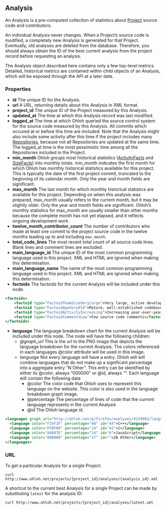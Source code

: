 ## Analysis

An Analysis is a pre-computed collection of statistics about [Project](/reference/project.md) source code and contributors.

An individual Analysis never changes. When a Project’s source code is modified, a completely new Analysis is generated for that Project. Eventually, old analyses are deleted from the database. Therefore, you should always obtain the ID of the best current analysis from the project record before requesting an analysis.

The Analysis object described here contains only a few top-level metrics. Detailed, historical metrics are contained within child objects of an Analysis, which will be exposed through the API at a later date.

### Properties

+ __id__
    The unique ID for the Analysis.
+ __url__
    A URL, returning details about this Analysis in XML format.    
+ __project_id__
    The unique ID of the Project measured by this Analysis.
+ __updated_at__
    The time at which this Analysis record was last modified.
+ __logged_at__
    The time at which Ohloh queried the source control system for the source code measured by this Analysis. All commits which occured at or before this time are included. Note that the Analysis might also include some activity after this time if the project includes many [Repositories](/reference/repository.md), because not all Repositories are updated at the same time. The logged_at time is the most pessimistic time among all the Repositories included in the Project.
+ __min_month__
    Ohloh groups most historical statistics ([ActivityFacts](/reference/activity_fact.md) and [SizeFacts](/reference/size_fact.md)) into monthly totals. min_month indicates the first month for which Ohloh has monthly historical statistics available for this project. This is typically the date of the first project commit, truncated to the beginning of its calendar month. Only the year and month fields are significant.
+ __max_month__
    The last month for which monthly historical statistics are available for this project. Depending on when this analysis was prepared, max_month usually refers to the current month, but it may be slightly older. Only the year and month fields are significant. Ohloh’s monthly statistics for max_month are usually smaller than other months because the complete month has not yet elapsed, and it reflects ongoing development work.
+ __twelve_month_contributor_count__
    The number of contributors who made at least one commit to the project source code in the twelve months leading up to and including `max_month`.
+ __total_code_lines__
    The most recent total count of all source code lines. Blank lines and comment lines are excluded.
+ __main_language_id__
    The unique ID of the most common programming language used in this project. XML and HTML are ignored when making this determination.
+ __main_language_name__
    The name of the most common programming language used in this project. XML and HTML are ignored when making this determination.
+ __factoids__
    The factoids for the current Analysis will be included under this node.

```xml
<factoids>
    <factoid type="FactoidTeamSizeVeryLarge">Very large, active development team</factoid>
    <factoid type="FactoidAgeVeryOld">Mature, well-established codebase</factoid>
    <factoid type="FactoidActivityIncreasing">Increasing year-over-year development activity</factoid>
    <factoid type="FactoidCommentsLow">Few source code comments</factoid>
</factoids>
```

+ __language__
    The language breakdown chart for the current Analysis will be included under this node. The node will have the following children:
    - _@graph_url_
    This is the url to the PNG image that depicts the language breakdown for the current Analysis. The colors referenced in each languages @color attribute will be used in this image.
    - _language_
    Not every language will have a entry. Ohloh will will combine languages that do not make up a significant percentage into a aggregate entry “N Other”. This entry can be identified by either its @color, always “000000″ or @id, always “”.
    Each language will contain the following data
        - @color The color code that Ohloh uses to represent this language on the website. This color is also used in the language breakdown graph image.
        - @percentage The percentage of lines of code that the current language represents in the current Analysis
        - @id The Ohloh language id.

```xml
<languages graph_url="http://ohloh.net/p/firefox/analyses/9239902/languages.png">
  <language color="F35F1F" percentage="40" id="44">C++</language>
  <language color="FF8F00" percentage="19" id="42">C</language>
  <language color="A4007E" percentage="14" id="6">JavaScript</language>
  <language color="000000" percentage="27" id="">28 Other</language>
</languages>
```
    

### URL
To get a particular Analysis for a single Project:
```shell
curl http://www.ohloh.net/projects/{project_id}/analyses/{analysis_id}.xml 
```

A shortcut to the current best Analysis for a single Project can be made by substituting `latest` for the analysis ID:
```shell
curl http://www.ohloh.net/projects/{project_id}/analyses/latest.xml 
```
